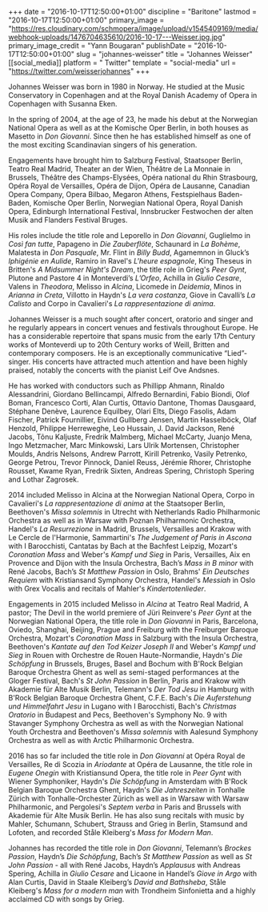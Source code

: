 +++
date = "2016-10-17T12:50:00+01:00"
discipline = "Baritone"
lastmod = "2016-10-17T12:50:00+01:00"
primary_image = "https://res.cloudinary.com/schmopera/image/upload/v1545409169/media/webhook-uploads/1476704635610/2016-10-17---Weisser.jpg.jpg"
primary_image_credit = "Yann Bougaran"
publishDate = "2016-10-17T12:50:00+01:00"
slug = "johannes-weisser"
title = "Johannes Weisser"
[[social_media]]
platform = " Twitter"
template = "social-media"
url = "https://twitter.com/weisserjohannes"
+++

Johannes Weisser was born in 1980 in Norway. He studied at the Music Conservatory in Copenhagen and at the Royal Danish Academy of Opera in Copenhagen with Susanna Eken.
 
In the spring of 2004, at the age of 23, he made his debut at the Norwegian National Opera as well as at the Komische Oper Berlin, in both houses as Masetto in *Don Giovanni*. Since then he has established himself as one of the most exciting Scandinavian singers of his generation.
 
Engagements have brought him to Salzburg Festival, Staatsoper Berlin, Teatro Real Madrid, Theater an der Wien, Théâtre de La Monnaie in Brussels, Théâtre des Champs-Elysées, Opéra national du Rhin Strasbourg, Opéra Royal de Versailles, Opéra de Dijon, Opéra de Lausanne, Canadian Opera Company, Opera Bilbao, Megaron Athens, Festspielhaus Baden-Baden, Komische Oper Berlin, Norwegian National Opera, Royal Danish Opera, Edinburgh International Festival, Innsbrucker Festwochen der alten Musik and Flanders Festival Bruges.
 
His roles include the title role and Leporello in *Don Giovanni*, Guglielmo in *Così fan tutte*, Papageno in *Die Zauberflöte*, Schaunard in *La Bohème*, Malatesta in *Don Pasquale*, Mr. Flint in *Billy Budd*, Agamemnon in Gluck’s *Iphigénie en Aulide*, Ramiro in Ravel's *L'heure espagnole*, King Theseus in Britten's *A Midsummer Night's Dream*, the title role in Grieg's *Peer Gynt*, Plutone and Pastore 4 in Monteverdi’s *L’Orfeo*, Achilla in *Giulio Cesare*, Valens in *Theodora*, Melisso in *Alcina*, Licomede in *Deidemia*, Minos in *Arianna in Creta*, Villotto in Haydn's *La vera costanza*, Giove in Cavalli’s *La Calisto* and Corpo in Cavalieri's *La rappresentazione di anima*.
 
Johannes Weisser is a much sought after concert, oratorio and singer and he regularly appears in concert venues and festivals throughout Europe. He has a considerable repertoire that spans music from the early 17th Century works of Monteverdi up to 20th Century works of Weill, Britten and contemporary composers. He is an exceptionally communicative “Lied”-singer. His concerts have attracted much attention and have been highly praised, notably the concerts with the pianist Leif Ove Andsnes.
 
He has worked with conductors such as Phillipp Ahmann, Rinaldo Alessandrini, Giordano Bellincampi, Alfredo Bernardini, Fabio Biondi, Olof Boman, Francesco Corti, Alan Curtis, Ottavio Dantone, Thomas Dausgaard, Stéphane Denève, Laurence Equilbey, Olari Elts, Diego Fasolis, Adam Fischer, Patrick Fournillier, Eivind Gullberg Jensen, Martin Hasselböck, Olaf Henzold, Philippe Herreweghe, Leo Hussain, J. David Jackson, René Jacobs, Tõnu Kaljuste, Fredrik Malmberg, Michael McCarty, Juanjo Mena, Ingo Metzmacher, Marc Minkowski, Lars Ulrik Mortensen, Christopher Moulds, Andris Nelsons, Andrew Parrott, Kirill Petrenko, Vasily Petrenko, George Petrou, Trevor Pinnock, Daniel Reuss, Jérémie Rhorer, Christophe Rousset, Kwame Ryan, Fredrik Sixten, Andreas Spering, Christoph Spering and Lothar Zagrosek.
 
2014 included Melisso in Alcina at the Norwegian National Opera, Corpo in Cavalieri's *La rappresentazione di anima* at the Staatsoper Berlin, Beethoven's *Missa solemnis* in Utrecht with Netherlands Radio Philharmonic Orchestra as well as in Warsaw with Poznan Philharmonic Orchestra, Handel's *La Resurrezione* in Madrid, Brussels, Versailles and Krakow with Le Cercle de l'Harmonie, Sammartini's *The Judgement of Paris in Ascona* with I Barocchisti, Cantatas by Bach at the Bachfest Leipzig, Mozart's *Coronation Mass* and Weber's *Kampf und Sieg* in Paris, Versailles, Aix en Provence and Dijon with the Insula Orchestra, Bach’s *Mass in B minor* with René Jacobs, Bach’s *St Matthew Passion* in Oslo, Brahms' *Ein Deutsches Requiem* with Kristiansand Symphony Orchestra, Handel's *Messiah* in Oslo with Grex Vocalis and recitals of Mahler's *Kindertotenlieder*.
 
Engagements in 2015 included Melisso in *Alcina* at Teatro Real Madrid, A pastor; The Devil in the world premiere of Jüri Reinvere's *Peer Gynt* at the Norwegian National Opera, the title role in *Don Giovanni* in Paris, Barcelona, Oviedo, Shanghai, Beijing, Prague and Freiburg with the Freiburger Baroque Orchestra, Mozart's *Coronation Mass* in Salzburg with the Insula Orchestra, Beethoven's *Kantate auf den Tod Keizer Joseph II* and Weber's *Kampf und Sieg* in Rouen with Orchestre de Rouen Haute-Normandie, Haydn's *Die Schöpfung* in Brussels, Bruges, Basel and Bochum with B'Rock Belgian Baroque Orchestra Ghent as well as semi-staged performances at the Gloger Festival, Bach's *St John Passion* in Berlin, Paris and Krakow with Akademie für Alte Musik Berlin, Telemann's *Der Tod Jesu* in Hamburg with B'Rock Belgian Baroque Orchestra Ghent, C.F.E. Bach's *Die Auferstehung und Himmelfahrt Jesu* in Lugano with I Barocchisti, Bach's *Christmas Oratorio* in Budapest and Pecs, Beethoven's Symphony No. 9 with Stavanger Symphony Orchestra as well as with the Norwegian National Youth Orchestra and Beethoven's *Missa solemnis* with Aalesund Symphony Orchestra as well as with Arctic Philharmonic Orchestra.
 
2016 has so far included the title role in *Don Giovanni* at Opéra Royal de Versailles, Re di Scozia in *Ariodante* at Opéra de Lausanne, the title role in *Eugene Onegin* with Kristiansund Opera, the title role in *Peer Gynt* with Wiener Symphoniker, Haydn's *Die Schöpfung* in Amsterdam with B'Rock Belgian Baroque Orchestra Ghent, Haydn's *Die Jahreszeiten* in Tonhalle Zürich with Tonhalle-Orchester Zürich as well as in Warsaw with Warsaw Philharmonic, and Pergolesi's *Septem verba* in Paris and Brussels with Akademie für Alte Musik Berlin. He has also sung recitals with music by Mahler, Schumann, Schubert, Strauss and Grieg in Berlin, Stamsund and Lofoten, and recorded Ståle Kleiberg's *Mass for Modern Man*.
 
Johannes has recorded the title role in *Don Giovanni*, Telemann’s *Brockes Passion*, Haydn’s *Die Schöpfung*, Bach’s *St Matthew Passion* as well as *St John Passion* - all with René Jacobs, Haydn’s *Applausus* with Andreas Spering, Achilla in *Giulio Cesare* and Licaone in Handel’s *Giove in Argo* with Alan Curtis, David in Staale Kleiberg’s *David and Bathsheba*, Ståle Kleiberg's *Mass for a modern man* with Trondheim Sinfonietta and a highly acclaimed CD with songs by Grieg.
 

